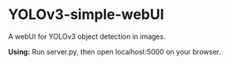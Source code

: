 # YOLOv3-simple-webUI
A webUI for YOLOv3 object detection in images.

__Using:__ Run server.py, then open localhost:5000 on your browser.
